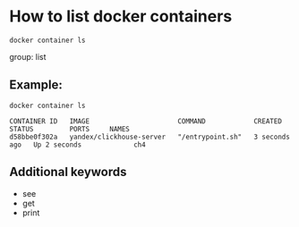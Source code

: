 # How to list docker containers

```docker
docker container ls
```


group: list

## Example: 
```docker
docker container ls
```
```
CONTAINER ID   IMAGE                      COMMAND            CREATED         STATUS         PORTS     NAMES
d58bbe0f302a   yandex/clickhouse-server   "/entrypoint.sh"   3 seconds ago   Up 2 seconds             ch4

```

## Additional keywords
- see
- get
- print
